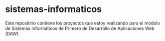 # sistemas-informaticos
Este repositirio contiene los proyectos que estoy realizando para el módulo de Sistemas Informáticos de Primero de Desarrollo de Aplicaciones Web (DAW). 
